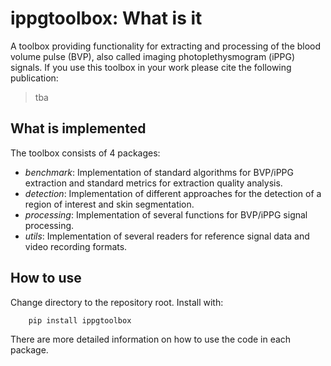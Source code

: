 # ippgtoolbox: What is it

A toolbox providing functionality for extracting and processing of the blood volume pulse (BVP), also called imaging photoplethysmogram (iPPG) signals. If you use this toolbox in your work please cite the following publication:

> tba

## What is implemented

The toolbox consists of 4 packages:

- _benchmark_: Implementation of standard algorithms for BVP/iPPG extraction and standard metrics for extraction quality analysis.
- _detection_: Implementation of different approaches for the detection of a region of interest and skin segmentation.
- _processing_: Implementation of several functions for BVP/iPPG signal processing.
- _utils_: Implementation of several readers for reference signal data and video recording formats.

## How to use

Change directory to the repository root. Install with:

```shell´´´
    pip install ippgtoolbox
```

There are more detailed information on how to use the code in each package.
